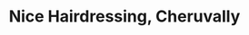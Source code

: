 ---
title: "Nice Hairdressing, Cheruvally"
url: /cheruvally/nice-hairdressing-cheruvally/
shop: hairdresser
---